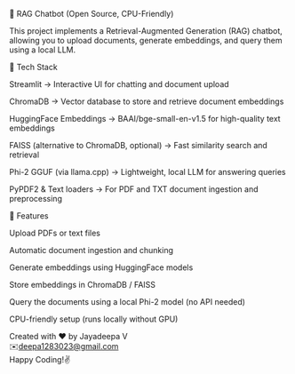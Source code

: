 🚀 RAG Chatbot (Open Source, CPU-Friendly)

This project implements a Retrieval-Augmented Generation (RAG) chatbot, allowing you to upload documents, generate embeddings, and query them using a local LLM.

🔧 Tech Stack

Streamlit → Interactive UI for chatting and document upload

ChromaDB → Vector database to store and retrieve document embeddings

HuggingFace Embeddings → BAAI/bge-small-en-v1.5 for high-quality text embeddings

FAISS (alternative to ChromaDB, optional) → Fast similarity search and retrieval

Phi-2 GGUF (via llama.cpp) → Lightweight, local LLM for answering queries

PyPDF2 & Text loaders → For PDF and TXT document ingestion and preprocessing

📂 Features

Upload PDFs or text files

Automatic document ingestion and chunking

Generate embeddings using HuggingFace models

Store embeddings in ChromaDB / FAISS

Query the documents using a local Phi-2 model (no API needed)

CPU-friendly setup (runs locally without GPU)


Created with ❤️ by Jayadeepa V\
✉️deepa1283023@gmail.com\
Happy Coding!✌️
